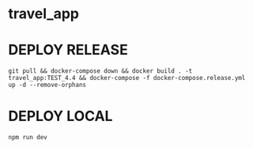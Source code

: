 # travel_app

# DEPLOY RELEASE
    git pull && docker-compose down && docker build . -t travel_app:TEST_4.4 && docker-compose -f docker-compose.release.yml  up -d --remove-orphans

# DEPLOY LOCAL
    npm run dev